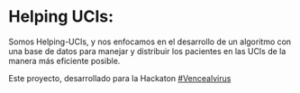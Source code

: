 # Helping UCIs:

Somos Helping-UCIs, y nos enfocamos en el desarrollo de un algoritmo con una base de datos para manejar y distribuir los pacientes en las UCIs de la manera más eficiente posible.

Este proyecto, desarrollado para la Hackaton [#Vencealvirus]()
